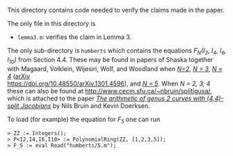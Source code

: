 This directory contains code needed to verify the claims made in the paper. 

The only file in this directory is 

- `lemma3.m`: verifies the claim in Lemma 3.

The only sub-directory is `humberts` which contains the equations *F<sub>N</sub>(I<sub>2</sub>, I<sub>4</sub>, I<sub>6</sub>, I<sub>10</sub>)* from Section 4.4. These may be found in papers of Shaska together with Magaard, Volklein, Wijesiri, Wolf, and Woodland when [*N=2*](https://doi.org/10.1007/978-3-642-18487-1_42), [*N = 3*](https://doi-org.ezp.lib.cam.ac.uk/10.1007/3-540-45455-1_17), [*N = 4*](http://www.ams.org/mathscinet-getitem?mr=2470579) ([arXiv]() 	
https://doi.org/10.48550/arXiv.1301.4596), and [*N = 5*](https://doi.org/10.1515/FORUM.2009.027). When *N = 2, 3, 4* these can also be found at http://www.cecm.sfu.ca/~nbruin/splitigusa/, which is attached to the paper [*The arithmetic of genus 2 curves with (4,4)-split Jacobians*](https://doi.org/10.4153/CJM-2011-039-3) by Nils Bruin and Kevin Doerksen. 

To load (for example) the equation for *F<sub>5</sub>* one can run
```
> ZZ := Integers();
> P<I2,I4,I6,I10> := PolynomialRing(ZZ, [1,2,3,5]);
> F_5 := eval Read("humberts/5.m");
```
